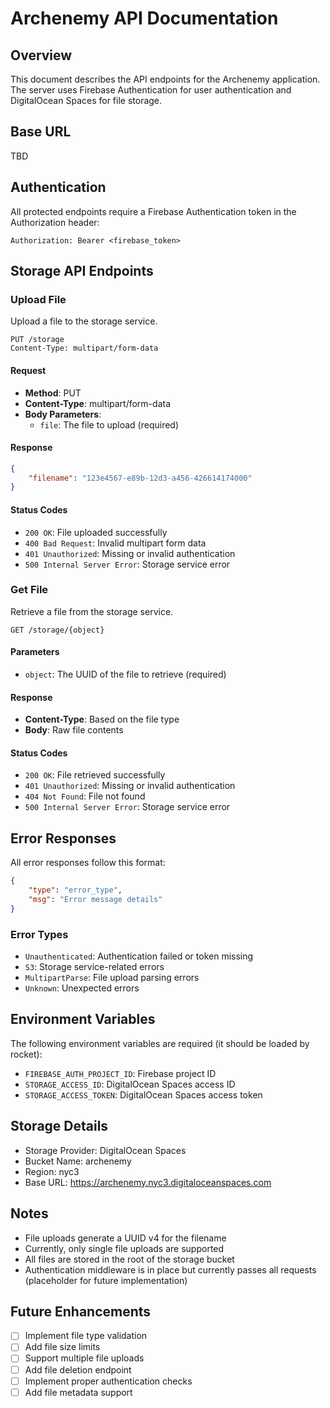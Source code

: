 # Archenemy API Documentation

## Overview
This document describes the API endpoints for the Archenemy application. The server uses Firebase Authentication for user authentication and DigitalOcean Spaces for file storage.

## Base URL
TBD

## Authentication
All protected endpoints require a Firebase Authentication token in the Authorization header:
```
Authorization: Bearer <firebase_token>
```

## Storage API Endpoints

### Upload File
Upload a file to the storage service.

```http
PUT /storage
Content-Type: multipart/form-data
```

#### Request
- **Method**: PUT
- **Content-Type**: multipart/form-data
- **Body Parameters**:
  - `file`: The file to upload (required)

#### Response
```json
{
    "filename": "123e4567-e89b-12d3-a456-426614174000"
}
```

#### Status Codes
- `200 OK`: File uploaded successfully
- `400 Bad Request`: Invalid multipart form data
- `401 Unauthorized`: Missing or invalid authentication
- `500 Internal Server Error`: Storage service error

### Get File
Retrieve a file from the storage service.

```http
GET /storage/{object}
```

#### Parameters
- `object`: The UUID of the file to retrieve (required)

#### Response
- **Content-Type**: Based on the file type
- **Body**: Raw file contents

#### Status Codes
- `200 OK`: File retrieved successfully
- `401 Unauthorized`: Missing or invalid authentication
- `404 Not Found`: File not found
- `500 Internal Server Error`: Storage service error

## Error Responses
All error responses follow this format:
```json
{
    "type": "error_type",
    "msg": "Error message details"
}
```

### Error Types
- `Unauthenticated`: Authentication failed or token missing
- `S3`: Storage service-related errors
- `MultipartParse`: File upload parsing errors
- `Unknown`: Unexpected errors

## Environment Variables
The following environment variables are required (it should be loaded by rocket):
- `FIREBASE_AUTH_PROJECT_ID`: Firebase project ID
- `STORAGE_ACCESS_ID`: DigitalOcean Spaces access ID
- `STORAGE_ACCESS_TOKEN`: DigitalOcean Spaces access token

## Storage Details
- Storage Provider: DigitalOcean Spaces
- Bucket Name: archenemy
- Region: nyc3
- Base URL: https://archenemy.nyc3.digitaloceanspaces.com

## Notes
- File uploads generate a UUID v4 for the filename
- Currently, only single file uploads are supported
- All files are stored in the root of the storage bucket
- Authentication middleware is in place but currently passes all requests (placeholder for future implementation)

## Future Enhancements
- [ ] Implement file type validation
- [ ] Add file size limits
- [ ] Support multiple file uploads
- [ ] Add file deletion endpoint
- [ ] Implement proper authentication checks
- [ ] Add file metadata support
